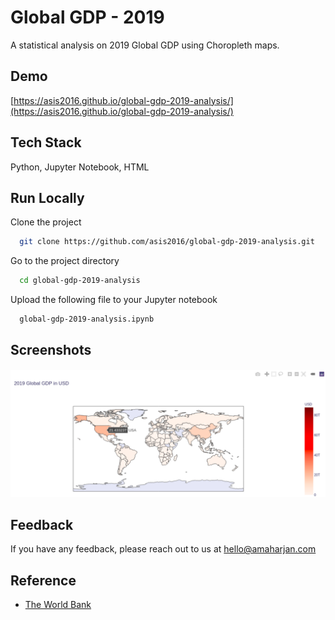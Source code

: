 
# Global GDP - 2019

A statistical analysis on 2019 Global GDP using Choropleth maps.


## Demo

[https://asis2016.github.io/global-gdp-2019-analysis/](https://asis2016.github.io/global-gdp-2019-analysis/)

  
## Tech Stack

Python, Jupyter Notebook, HTML

  
## Run Locally

Clone the project

```bash
  git clone https://github.com/asis2016/global-gdp-2019-analysis.git
```

Go to the project directory

```bash
  cd global-gdp-2019-analysis
```


Upload the following file to your Jupyter notebook

```bash
  global-gdp-2019-analysis.ipynb
```

## Screenshots

![Screenshot](screenshots/screenshot-v1.png)

## Feedback

If you have any feedback, please reach out to us at hello@amaharjan.com
  
## Reference

 - [The World Bank](https://data.worldbank.org/)

  